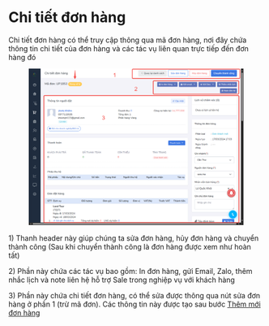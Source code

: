 # Chi tiết đơn hàng

Chi tiết đơn hàng có thể truy cập thông qua mã đơn hàng, nơi đây chứa thông tin chi tiết của đơn hàng và các tác vụ liên quan trực tiếp đến đơn hàng đó&#x20;

<figure><img src="../../.gitbook/assets/image (32).png" alt=""><figcaption></figcaption></figure>

1\) Thanh header này giúp chúng ta sửa đơn hàng, hủy đơn hàng và chuyển thành công (Sau khi chuyển thành công là đơn hàng được xem như hoàn tất)

2\) Phần này chứa các tác vụ bao gồm: In đơn hàng, gửi Email, Zalo, thêm nhắc lịch và note liên hệ hỗ trợ Sale trong nghiệp vụ với khách hàng

3\) Phần này chứa chi tiết đơn hàng, có thể sửa được thông qua nút sửa đơn hàng ở phần 1 (trừ mã đơn). Các thông tin này được tạo sau bước [Thêm mới đơn hàng](them-moi-don-hang.md)

